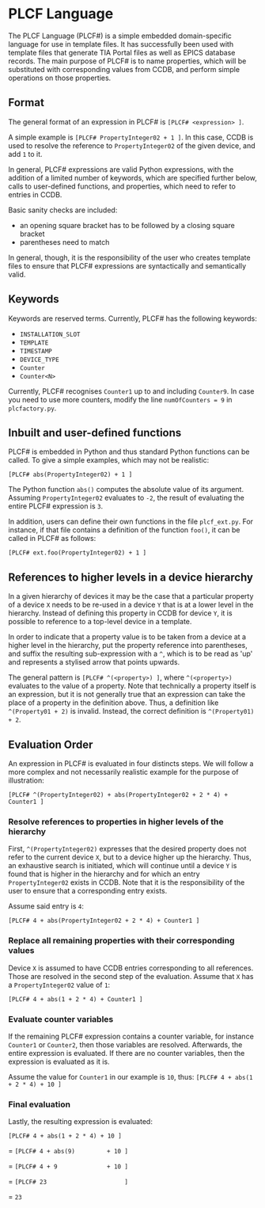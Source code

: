 # PLCF Language

The PLCF Language (PLCF#) is a simple embedded domain-specific language for use in template files. It has successfully been used with template files that generate TIA Portal files as well as EPICS database records. The main purpose of PLCF# is to name properties, which will be substituted with corresponding values from CCDB, and perform simple operations on those properties.


## Format

The general format of an expression in PLCF# is `[PLCF# <expression> ]`.

A simple example is `[PLCF# PropertyInteger02 + 1 ]`. In this case, CCDB is used to resolve the reference to `PropertyInteger02` of the given device, and add `1` to it.

In general, PLCF# expressions are valid Python expressions, with the addition of a limited number of keywords, which are specified further below, calls to user-defined functions, and properties, which need to refer to entries in CCDB.

Basic sanity checks are included:

 - an opening square bracket has to be followed by a closing square bracket
 - parentheses need to match

In general, though, it is the responsibility of the user who creates template files to ensure that PLCF# expressions are syntactically and semantically valid.


## Keywords

Keywords are reserved terms. Currently, PLCF# has the following keywords:

- `INSTALLATION_SLOT`
- `TEMPLATE`
- `TIMESTAMP`
- `DEVICE_TYPE`
- `Counter`
- `Counter<N>`

Currently, PLCF# recognises `Counter1` up to and including `Counter9`. In case you need to use more counters, modify the line `numOfCounters = 9` in `plcfactory.py`.

## Inbuilt and user-defined functions

PLCF# is embedded in Python and thus standard Python functions can be called. To give a simple examples, which may not be realistic:

`[PLCF# abs(PropertyInteger02) + 1 ]`

The Python function `abs()` computes the absolute value of its argument. Assuming `PropertyInteger02` evaluates to `-2`, the result of evaluating the entire PLCF# expression is `3`.

In addition, users can define their own functions in the file `plcf_ext.py`. For instance, if that file contains a definition of the function `foo()`, it can be called in PLCF# as follows:

`[PLCF# ext.foo(PropertyInteger02) + 1 ]`



## References to higher levels in a device hierarchy

In a given hierarchy of devices it may be the case that a particular property of a device `X` needs to be re-used in a device `Y` that is at a lower level in the hierarchy. Instead of defining this property in CCDB for device `Y`, it is possible to reference to a top-level device in a template.

In order to indicate that a property value is to be taken from a device at a higher level in the hierarchy, put the property reference into parentheses, and suffix the resulting sub-expression with a `^`, which is to be read as 'up' and represents a stylised arrow that points upwards.

The general pattern is `[PLCF# ^(<property>) ]`, where `^(<property>)` evaluates to the value of a property. Note that technically a property itself is an expression, but it is not generally true that an expression can take the place of a property in the definition above. Thus, a definition like `^(Property01 + 2)` is invalid. Instead, the correct definition is `^(Property01) + 2`.


## Evaluation Order

An expression in PLCF# is evaluated in four distincts steps. We will follow a more complex and not necessarily realistic example for the purpose of illustration:

`[PLCF# ^(PropertyInteger02) + abs(PropertyInteger02 + 2 * 4) + Counter1 ]`


### Resolve references to properties in higher levels of the hierarchy

First, `^(PropertyInteger02)` expresses that the desired property does not refer to the current device `X`, but to a device higher up the hierarchy. Thus, an exhaustive search is initiated, which will continue until a device `Y` is found that is higher in the hierarchy and for which an entry `PropertyInteger02` exists in CCDB. Note that it is the responsibility of the user to ensure that a corresponding entry exists.

Assume said entry is `4`:

`[PLCF# 4 + abs(PropertyInteger02 + 2 * 4) + Counter1 ]`



### Replace all remaining properties with their corresponding values

Device `X` is assumed to have CCDB entries corresponding to all references. Those are resolved in the second step of the evaluation. Assume that `X` has a `PropertyInteger02` value of `1`:

`[PLCF# 4 + abs(1 + 2 * 4) + Counter1 ]`



### Evaluate counter variables

If the remaining PLCF# expression contains a counter variable, for instance `Counter1` or `Counter2`, then those variables are resolved. Afterwards, the entire expression is evaluated. If there are no counter variables, then the expression is evaluated as it is.

Assume the value for `Counter1` in our example is `10`, thus:
`[PLCF# 4 + abs(1 + 2 * 4) + 10 ]`


### Final evaluation

Lastly, the resulting expression is evaluated:

  `[PLCF# 4 + abs(1 + 2 * 4) + 10 ]`

= `[PLCF# 4 + abs(9)         + 10 ]`

= `[PLCF# 4 + 9              + 10 ]`

= `[PLCF# 23                      ]`

= `23`
